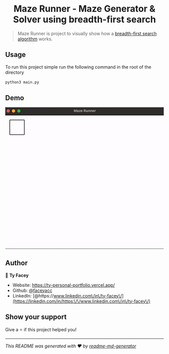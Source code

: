 <h1 align="center">Maze Runner - Maze Generator & Solver using breadth-first search</h1>
<p>
</p>

> Maze Runner is project to visually show how a [breadth-first search algorithm](https://en.wikipedia.org/wiki/Breadth-first_search) works.

## Usage
To run this project simple run the following command in the root of the directory

```sh
python3 main.py
```

## Demo
![](maze_runner.gif)



## Author

👤 **Ty Facey**

* Website: https://ty-personal-portfolio.vercel.app/
* Github: [@faceyacc](https://github.com/faceyacc)
* LinkedIn: [@https:\/\/www.linkedin.com\/in\/ty-facey\/](https://linkedin.com/in/https:\/\/www.linkedin.com\/in\/ty-facey\/)

## Show your support

Give a ⭐️ if this project helped you!

***
_This README was generated with ❤️ by [readme-md-generator](https://github.com/kefranabg/readme-md-generator)_

